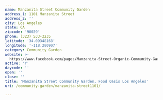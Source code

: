 ```yaml
---
name: Manzanita Street Community Garden
address_1: 1101 Manzanita Street
address_2: ''
city: Los Angeles
state: CA
zipcode: '90029'
phone: (323) 533-3235
latitude: '34.09348168'
longitude: '-118.280907'
category: Community Garden
website: >-
  https://www.facebook.com/pages/Manzanita-Street-Organic-Community-Garden/398760433516388
active: 'Y'
daycode: ''
open: ''
close: ''
title: 'Manzanita Street Community Garden, Food Oasis Los Angeles'
uri: /community-garden/manzanita-street1101/

---
```

